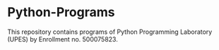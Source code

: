 # Python-Programs
This repository contains programs of Python Programming Laboratory (UPES) by Enrollment no. 500075823.
